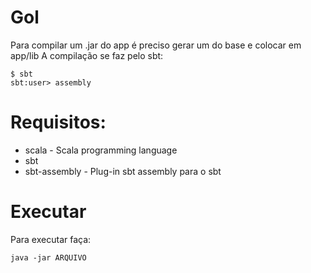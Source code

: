 # Gol
Para compilar um .jar do app é preciso gerar um do base e colocar em app/lib
A compilação se faz pelo sbt:
```
$ sbt
sbt:user> assembly
```
# Requisitos:
  * scala - Scala programming language
  * sbt
  * sbt-assembly - Plug-in sbt assembly para o sbt
# Executar
Para executar faça:
```
java -jar ARQUIVO 
```
